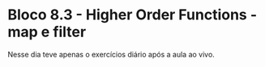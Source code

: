 # Bloco 8.3 - Higher Order Functions - map e filter

  Nesse dia teve apenas o exercícios diário após a aula ao vivo.
  